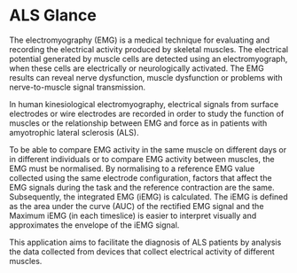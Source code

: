 # ALS Glance
The electromyography (EMG) is a medical technique for evaluating and recording the electrical activity produced by skeletal muscles. The electrical potential generated by muscle cells are detected using an electromyograph, when these cells are electrically or neurologically activated. The EMG results can reveal nerve dysfunction, muscle dysfunction or problems with nerve-to-muscle signal transmission.

In human kinesiological electromyography, electrical signals from surface electrodes or wire electrodes are recorded in order to study the function of muscles or the relationship between EMG and force as in patients with amyotrophic lateral sclerosis (ALS).

To be able to compare EMG activity in the same muscle on different days or in different individuals or to compare EMG activity between muscles, the EMG must be normalised. By normalising to a reference EMG value collected using the same electrode configuration, factors that affect the EMG signals during the task and the reference contraction are the same. Subsequently, the integrated EMG (iEMG) is calculated. The iEMG is defined as the area under the curve (AUC) of the rectified EMG signal and the Maximum iEMG (in each timeslice) is easier to interpret visually and approximates the envelope of the iEMG signal.

This application aims to facilitate the diagnosis of ALS patients by analysis the data collected from devices that collect electrical activity of different muscles.
